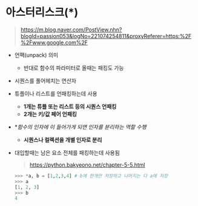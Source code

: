 # 아스터리스크(*)

> https://m.blog.naver.com/PostView.nhn?blogId=passion053&logNo=221074254811&proxyReferer=https:%2F%2Fwww.google.com%2F

- 언팩(unpack) 의미

  - 반대로 함수의 파라미터로 올때는 패킹도 가능

- 시퀀스를 풀어헤치는 연산자

- 튜플이나 리스트를 언패킹하는데 사용

  - **1개는 튜플 또는 리스트 등의 시퀀스 언패킹**
  - **2개는 키/값 페어 언패킹**

- **함수의 인자에 *이 들어가게 되면 인자를 분리하는 역할 수행**

  - **시퀀스나 컬렉션을 개별 인자로 분리**

- 대입할때는 남은 요소 전체를 패킹하는데 사용됨

  > https://python.bakyeono.net/chapter-5-5.html

  ```python
  >>> *a, b = [1,2,3,4] # b에 한개만 저장하고 나머지는 다 a에 저장
  >>> a
  [1, 2, 3]
  >>> b
  4
  ```

  